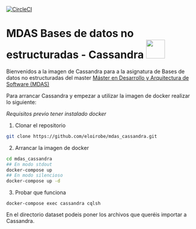 [![CircleCI](https://circleci.com/gh/eloirobe/mdas_cassandra.svg?style=svg)](https://circleci.com/gh/eloirobe/mdas_cassandra)

# MDAS Bases de datos no estructuradas - Cassandra <img src="https://upload.wikimedia.org/wikipedia/commons/5/5e/Cassandra_logo.svg" height="50"  />
Bienvenidos a la imagen de Cassandra para a la asignatura de Bases de datos no estructuradas del master [Máster en Desarrollo y Arquitectura de Software (MDAS)](https://www.salleurl.edu/es/estudios/master-en-desarrollo-y-arquitectura-software)

Para arrancar Cassandra y empezar a utilizar la imagen de docker realizar lo siguiente:

*Requisitos previo tener instalado docker*

1) Clonar el repositorio
```bash
git clone https://github.com/eloirobe/mdas_cassandra.git
```
2) Arrancar la imagen de docker
```bash
cd mdas_cassandra
## En modo stdout
docker-compose up
## En modo silencioso
docker-compose up -d
```
3) Probar que funciona

```
docker-compose exec cassandra cqlsh
```

En el directorio dataset podeis poner los archivos que queréis importar a Cassandra.






